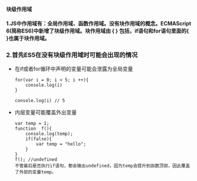 #### 块级作用域

  #### 1.JS中作用域有：全局作用域、函数作用域。没有块作用域的概念。ECMAScript 6(简称ES6)中新增了块级作用域。块作用域由 { } 包括，if语句和for语句里面的{ }也属于块作用域。

  ### 2.首先ES5在没有块级作用域时可能会出现的情况
  - 在if或者for循环中声明的变量可能会泄露为全局变量
    ```
    for(var i = 0; i < 5; i ++){
        console.log(i)
    }

    console.log(i) // 5
    ```
    
  - 内层变量可能覆盖外出变量
    ```
    var temp = 1;
    function  f(){
        console.log(temp);
        if(false){
            var temp = "hello";
        }
    }
    f(); //undefined
    不管最后是否执行if语句，都会输出undefined，因为temp会提升到函数顶部，因此覆盖了外部的变量temp。
    ```